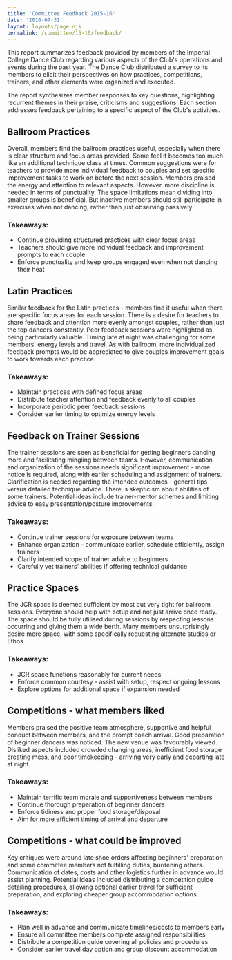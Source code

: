 ```yaml
---
title: 'Committee Feedback 2015-16'
date: '2016-07-31'
layout: layouts/page.njk
permalink: /committee/15-16/feedback/
---
```


This report summarizes feedback provided by members of the Imperial
College Dance Club regarding various aspects of the Club's operations
and events during the past year. The Dance Club distributed a survey to
its members to elicit their perspectives on how practices, competitions,
trainers, and other elements were organized and executed.

The report synthesizes member responses to key questions, highlighting
recurrent themes in their praise, criticisms and suggestions. Each
section addresses feedback pertaining to a specific aspect of the Club's
activities.

## Ballroom Practices

Overall, members find the ballroom practices useful, especially when
there is clear structure and focus areas provided. Some feel it becomes
too much like an additional technique class at times. Common suggestions
were for teachers to provide more individual feedback to couples and set
specific improvement tasks to work on before the next session. Members
praised the energy and attention to relevant aspects. However, more
discipline is needed in terms of punctuality. The space limitations mean
dividing into smaller groups is beneficial. But inactive members should
still participate in exercises when not dancing, rather than just
observing passively.

### Takeaways:

  - Continue providing structured practices with clear focus areas
  - Teachers should give more individual feedback and improvement
    prompts to each couple
  - Enforce punctuality and keep groups engaged even when not dancing
    their heat

## Latin Practices

Similar feedback for the Latin practices - members find it useful when
there are specific focus areas for each session. There is a desire for
teachers to share feedback and attention more evenly amongst couples,
rather than just the top dancers constantly. Peer feedback sessions were
highlighted as being particularly valuable. Timing late at night was
challenging for some members' energy levels and travel. As with
ballroom, more individualized feedback prompts would be appreciated to
give couples improvement goals to work towards each practice.

### Takeaways:

  - Maintain practices with defined focus areas
  - Distribute teacher attention and feedback evenly to all couples
  - Incorporate periodic peer feedback sessions
  - Consider earlier timing to optimize energy levels

## Feedback on Trainer Sessions

The trainer sessions are seen as beneficial for getting beginners
dancing more and facilitating mingling between teams. However,
communication and organization of the sessions needs significant
improvement - more notice is required, along with earlier scheduling and
assignment of trainers. Clarification is needed regarding the intended
outcomes - general tips versus detailed technique advice. There is
skepticism about abilities of some trainers. Potential ideas include
trainer-mentor schemes and limiting advice to easy presentation/posture
improvements.

### Takeaways:

  - Continue trainer sessions for exposure between teams
  - Enhance organization - communicate earlier, schedule efficiently,
    assign trainers
  - Clarify intended scope of trainer advice to beginners
  - Carefully vet trainers' abilities if offering technical guidance

## Practice Spaces

The JCR space is deemed sufficient by most but very tight for ballroom
sessions. Everyone should help with setup and not just arrive once
ready. The space should be fully utilised during sessions by respecting
lessons occurring and giving them a wide berth. Many members
unsurprisingly desire more space, with some specifically requesting
alternate studios or Ethos.

### Takeaways:

  - JCR space functions reasonably for current needs
  - Enforce common courtesy - assist with setup, respect ongoing lessons
  - Explore options for additional space if expansion needed

## Competitions - what members liked

Members praised the positive team atmosphere, supportive and helpful
conduct between members, and the prompt coach arrival. Good preparation
of beginner dancers was noticed. The new venue was favourably viewed.
Disliked aspects included crowded changing areas, inefficient food
storage creating mess, and poor timekeeping - arriving very early and
departing late at night.

### Takeaways:

  - Maintain terrific team morale and supportiveness between members
  - Continue thorough preparation of beginner dancers
  - Enforce tidiness and proper food storage/disposal
  - Aim for more efficient timing of arrival and departure

## Competitions - what could be improved

Key critiques were around late shoe orders affecting beginners'
preparation and some committee members not fulfilling duties, burdening
others. Communication of dates, costs and other logistics further in
advance would assist planning. Potential ideas included distributing a
competition guide detailing procedures, allowing optional earlier travel
for sufficient preparation, and exploring cheaper group accommodation
options.

### Takeaways:

  - Plan well in advance and communicate timelines/costs to members
    early
  - Ensure all committee members complete assigned responsibilities
  - Distribute a competition guide covering all policies and procedures
  - Consider earlier travel day option and group discount accommodation
